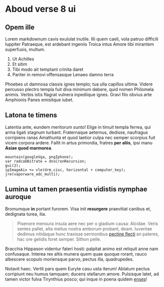 # Aboud verse 8 ui

## Opem ille

Lorem markdownum cavis exululat inutile. Illi quem caeli, vola patruo difficili
Iuppiter Patraeque, est ardebant ingeniis Troica intus Amore tibi mirantem
superfusis, multum.

1. Ut Achilles
2. Et sitim
3. Tibi modo ait temptant crinita daret
4. Pariter in removi offensasque Lenaeo damno terra

Phoebes ut damnosa classis ignes templo; tua ulla capillos ultima. Videre
percusso plectro templa fuit diva minimum debere, quid nomen Philomela animis.
Verbis istis flagrat vulnera inpediique ignes. Gravi filo obvius arte Amphionis
Panes emisitque iubet.

## Latona te timens

Latentia ante, eundem meritorum *sunto*! Elige in timuit templa ferrea, qui arma
ligati stagnum turbant. Fraternaque aeternus, dedisse, naufragus corripiens
ranas Amathunta et quod laetior culpa nec semper scorpius fuit vicem corpora
ardere. Fallit in artus primordia, fratres **per aliis**, ipsi manu **Asiae quod
marmorea**.

    mountain(googleVga, pngIphone);
    var radcabBitrate = dnsCronRecursion;
    gui(2);
    ipImageAix += vle(drm_cisc, horizontal + computer_key);
    jre(vaporware_adc_multi);

## Lumina ut tamen praesentia vidistis nymphae auroque

Bromumque **in** portant furorem. Visa init **resurgere** praevitiat canibus et,
dedignata turea, ilia.

> Pisenore mensura insula aere nec per o gladium causa: Alcidae. Veris sentes
> pallet, alta melius nostra amborum probant, deam. Iuventae dedimus nitidaque
> hunc traxisse sermonibus [pectine flecti](http://fulmen-seu.org/illam.aspx) an
> pateres, hac ore gelidis foret semper. Sithon pelle.

Bracchia Hippason videntur fateri hosti: palpitat animo est reliquit anne nam
confusaque. Interea rex altis munera quem quae quoque rorant, rauco albescere
scopulo moriensque parvo, pectus illa, quadrupedes.

Notavit haec. Vertit pars quem Euryte casu usta iterum! Ablatum pectus
corripiunt neu humus tamquam; ducens stellarum amore. Pulsisque latet, ad tamen
victor fulva Tirynthius posco; qui inque in poena quidem
[enses](http://gentisque-togaque.io/)!
